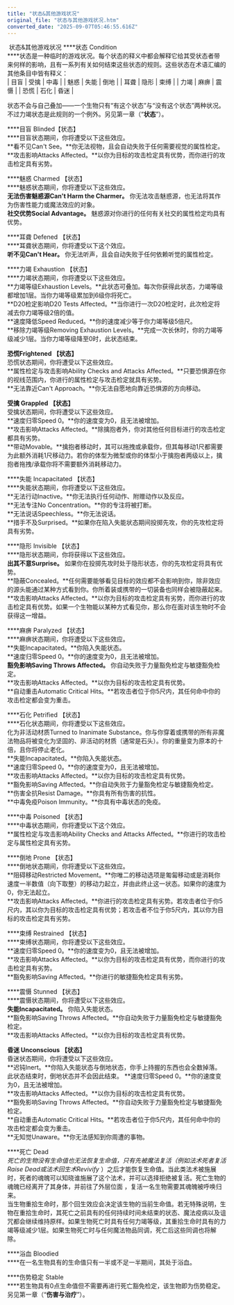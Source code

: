 ```yaml
---
title: "状态&其他游戏状况"
original_file: "状态与其他游戏状况.htm"
converted_date: "2025-09-07T05:46:55.616Z"
---
```


﻿ 状态&其他游戏状况    ****状态 Condition  
****状态是一种临时的游戏状况。每个状态的释义中都会解释它给其受状态者带来何样的影响，且有一系列有关如何结束这些状态的规则。这些状态在术语汇编的其他条目中皆有释义：  
| 目盲 | 受擒 | 中毒 |
| 魅惑 | 失能 | 倒地 |
| 耳聋 | 隐形 | 束缚 |
| 力竭 | 麻痹 | 震慑 |
| 恐慌 | 石化 | 昏迷 |

状态不会与自己叠加——一个生物只有“有这个状态”与“没有这个状态”两种状况。不过力竭状态是此规则的一个例外。另见第一章（“**状态**”）。

****目盲 Blinded【状态】  
****目盲状态期间，你将遭受以下这些效应。  
**看不见Can't See。**你无法视物，且会自动失败于任何需要视觉的属性检定。  
**攻击影响Attacks Affected。**以你为目标的攻击检定具有优势，而你进行的攻击检定具有劣势。

****魅惑 Charmed 【状态】  
****魅惑状态期间，你将遭受以下这些效应。  
**无法伤害魅惑源Can't Harm the Charmer。** 你无法攻击魅惑源，也无法将其作为伤害性能力或魔法效应的对象。  
**社交优势Social Advantage。** 魅惑源对你进行的任何有关社交的属性检定均具有优势。

****耳聋 Defened 【状态】  
****耳聋状态期间，你将遭受以下这个效应。  
**听不见Can't Hear。** 你无法听声，且会自动失败于任何依赖听觉的属性检定。

****力竭 Exhaustion 【状态】  
****力竭状态期间，你将遭受以下这些效应。  
**力竭等级Exhaustion Levels。**此状态可叠加。每次你获得此状态，力竭等级都增加1层。当你力竭等级累加到6级你将死亡。  
**D20检定影响D20 Tests Affected。**当你进行一次D20检定时，此次检定将减去你力竭等级2倍的值。  
**速度降低Speed Reduced。**你的速度减少等于你力竭等级5倍尺。  
**移除力竭等级Removing Exhaustion Levels。**完成一次长休时，你的力竭等级减少1层。当你力竭等级降至0时，此状态结束。

****恐慌Frightened 【状态】****  
恐慌状态期间，你将遭受以下这些效应。  
**属性检定与攻击影响Ability Checks and Attacks Affected。**只要恐惧源在你的视线范围内，你进行的属性检定与攻击检定就具有劣势。  
**无法靠近Can't Approach。**你无法自愿地向靠近恐惧源的方向移动。

****受擒 Grappled 【状态】****  
受擒状态期间，你将遭受以下这些效应。  
**速度归零Speed 0。**你的速度变为0，且无法被增加。  
**攻击影响Attacks Affected。**除擒抱者外，你对其他任何目标进行的攻击检定都具有劣势。  
**带动Movable。**擒抱者移动时，其可以拖拽或承载你，但其每移动1尺都需要为此额外消耗1尺移动力。若你的体型为微型或你的体型小于擒抱者两级以上，擒抱者拖拽/承载你将不需要额外消耗移动力。

****失能 Incapacitated 【状态】  
****失能状态期间，你将遭受以下这些效应。  
**无法行动Inactive。**你无法执行任何动作、附赠动作以及反应。  
**无法专注No Concentration。**你的专注将被打断。  
**无法说话Speechless。**你无法说话。  
**措手不及Surprised。**如果你在陷入失能状态期间投掷先攻，你的先攻检定将具有劣势。

****隐形 Invisible 【状态】  
****隐形状态期间，你将获得以下这些效应。  
**出其不意Surprise。** 如果你在投掷先攻时处于隐形状态，你的先攻检定将具有优势。  
**隐蔽Concealed。**任何需要能够看见目标的效应都不会影响到你，除非效应的源头能通过某种方式看到你。你所着装或携带的一切装备也同样会被隐蔽起来。  
**攻击影响Attacks Affected。**以你为目标的攻击检定具有劣势，而你进行的攻击检定具有优势。如果一个生物能以某种方式看见你，那么你在面对该生物时不会获得这一增益。

****麻痹 Paralyzed 【状态】  
****麻痹状态期间，你将遭受以下这些效应。  
**失能Incapacitated。**你陷入失能状态。  
**速度归零Speed 0。**你的速度变为0，且无法被增加。  
**豁免影响Saving Throws Affected。** 你自动失败于力量豁免检定与敏捷豁免检定。  
**攻击影响Attacks Affected。**以你为目标的攻击检定具有优势。  
**自动重击Automatic Critical Hits。**若攻击者位于你5尺内，其任何命中你的攻击检定都会变为重击。

****石化 Petrified 【状态】  
****石化状态期间，你将遭受以下这些效应。  
化为非活动材质Turned to Inanimate Substance。你与你穿着或携带的所有非魔法物品将被变化为坚固的、非活动的材质（通常是石头）。你的重量变为原本的十倍，且你将停止老化。  
**失能Incapacitated。**你陷入失能状态。  
**速度归零Speed 0。**你的速度变为0，且无法被增加。  
**攻击影响Attacks Affected。**以你为目标的攻击检定具有优势。  
**豁免影响Saving Affected。**你自动失败于力量豁免检定与敏捷豁免检定。  
**伤害全抗Resist Damage。**你具有所有伤害的抗性。  
**中毒免疫Poison Immunity。**你具有中毒状态的免疫。

****中毒 Poisoned 【状态】  
****中毒状态期间，你将遭受以下这个效应。  
**属性检定与攻击影响Ability Checks and Attacks Affected。**你进行的攻击检定与属性检定具有劣势。

****倒地 Prone 【状态】  
****倒地状态期间，你将遭受以下这些效应。  
**阻碍移动Restricted Movement。**你唯二的移动选项是匍匐移动或是消耗你速度一半数值（向下取整）的移动力起立，并由此终止这一状态。如果你的速度为0，你无法起立。  
**攻击影响Attacks Affected。**你进行的攻击检定具有劣势。若攻击者位于你5尺内，其以你为目标的攻击检定具有优势；若攻击者不位于你5尺内，其以你为目标的攻击检定具有劣势。

****束缚 Restrained 【状态】  
****束缚状态期间，你将遭受以下这些效应。  
**速度归零Speed 0。**你的速度变为0，且无法被增加。  
**攻击影响Attacks Affected。**以你为目标的攻击检定具有优势，而你进行的攻击检定具有劣势。  
**豁免影响Saving Affected。**你进行的敏捷豁免检定具有劣势。

****震慑 Stunned 【状态】  
****震慑状态期间，你将遭受以下这些效应。  
**失能Incapacitated。** 你陷入失能状态。  
**豁免影响Saving Throws Affected。**你自动失败于力量豁免检定与敏捷豁免检定。  
**攻击影响Attacks Affected。**以你为目标的攻击检定具有优势。

****昏迷 Unconscious 【状态】****  
昏迷状态期间，你将遭受以下这些效应。  
**迟钝Inert。**你陷入失能状态与倒地状态，你手上持握的东西也会全数掉落。此状态结束时，倒地状态并不会因此结束。 **速度归零Speed 0。**你的速度变为0，且无法被增加。  
**攻击影响Attacks Affected。**以你为目标的攻击检定具有优势。  
**豁免影响Saving Throws Affected。**你自动失败于力量豁免检定与敏捷豁免检定。  
**自动重击Automatic Critical Hits。**若攻击者位于你5尺内，其任何命中你的攻击检定都会变为重击。  
**无知觉Unaware。**你无法感知到你周遭的事物。

****死亡 Dead  
****死亡的生物没有生命值也无法恢复生命值，只有先被魔法复活（例如法术*死者复活Raise Dead*或法术*回生术Revivify* ）之后才能恢复生命值。当此类法术被施展时，死者的魂魄可以知晓谁施展了这个法术，并可以选择拒绝被复活。死亡生物的魂魄已经离开了其身体，并前往了外层位面 ，复活一名生物需要其魂魄被呼唤归来。  
当生物重拾生命时，那个回生效应会决定该生物的当前生命值。若无特殊说明，生物在重拾生命时，其死亡之前具有的任何持续时间未结束的状态、魔法疫病以及诅咒都会继续维持原样。如果生物死亡时具有任何力竭等级，其重拾生命时具有的力竭等级减少1层。如果生物死亡时与任何魔法物品同调，死亡后这些同调也将解除。

****浴血 Bloodied  
****在一名生物具有的生命值只有一半或不足一半期间，其处于浴血。

****伤势稳定 Stable  
****若生物具有0点生命值但不需要再进行死亡豁免检定，该生物即为伤势稳定。另见第一章（“**伤害与治疗**”）。